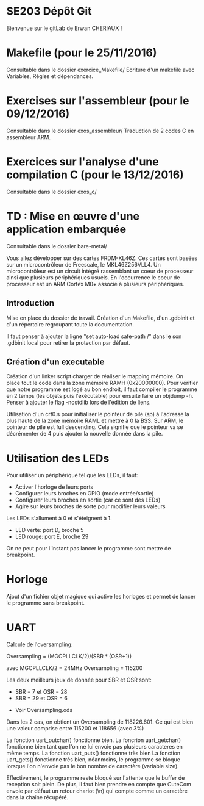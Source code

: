 # SE203 Dépôt Git

Bienvenue sur le gitLab de Erwan CHERIAUX !

# Makefile (pour le 25/11/2016)

Consultable dans le dossier exercice_Makefile/
Ecriture d'un makefile avec Variables, Règles et dépendances.

# Exercises sur l'assembleur (pour le 09/12/2016)

Consultable dans le dossier exos_assembleur/
Traduction de 2 codes C en assembleur ARM.

# Exercices sur l'analyse d'une compilation C (pour le 13/12/2016)

Consultable dans le dossier exos_c/

# TD : Mise en œuvre d'une application embarquée

Consultable dans le dossier bare-metal/

Vous allez développer sur des cartes FRDM-KL46Z. Ces cartes sont basées sur un microcontrôleur de Freescale, le MKL46Z256VLL4. Un microcontrôleur est un circuit intégré rassemblant un coeur de processeur ainsi que plusieurs périphériques usuels. En l'occurrence le coeur de processeur est un ARM Cortex M0+ associé à plusieurs périphériques.

## Introduction

Mise en place du dossier de travail.
Création d'un Makefile, d'un .gdbinit et d'un répertoire regroupant toute la documentation.

Il faut penser à ajouter la ligne "set auto-load safe-path /" dans le son .gdbinit local pour retirer la protection par défaut.

## Création d'un executable

Création d'un linker script charger de réaliser le mapping mémoire.
On place tout le code dans la zone mémoire RAMH (0x20000000).
Pour vérifier que notre programme est logé au bon endroit, il faut compiler le programme en 2 temps (les objets puis l'exécutable) pour ensuite faire un objdump -h. Penser à ajouter le flag -nostdlib lors de l'édition de liens.

Utilisation d'un crt0.s pour initialiser le pointeur de pile (sp) à l'adresse la plus haute de la zone mémoire RAML et mettre à 0 la BSS.
Sur ARM, le pointeur de pile est full descending. Cela signifie que le pointeur va se décrémenter de 4 puis ajouter la nouvelle donnée dans la pile.

# Utilisation des LEDs

Pour utiliser un périphérique tel que les LEDs, il faut:
- Activer l'horloge de leurs ports
- Configurer leurs broches en GPIO (mode entrée/sortie)
- Configurer leurs broches en sortie (car ce sont des LEDs)
- Agire sur leurs broches de sorte pour modifier leurs valeurs

Les LEDs s'allument à 0 et s'éteignent à 1.
- LED verte: port D, broche 5
- LED rouge: port E, broche 29

On ne peut pour l'instant pas lancer le programme sont mettre de breakpoint.

# Horloge

Ajout d'un fichier objet magique qui active les horloges et permet de lancer le programme sans breakpoint.

# UART

Calcule de l'oversampling:

   Oversampling = (MGCPLLCLK/2)/(SBR * (OSR+1))

avec  MGCPLLCLK/2  = 24MHz
      Oversampling = 115200

Les deux meilleurs jeux de donnée pour SBR et OSR sont:

- SBR = 7  et OSR = 28
- SBR = 29 et OSR = 6

* Voir Oversampling.ods

Dans les 2 cas, on obtient un Oversampling de 118226.601.
Ce qui est bien une valeur comprise entre 115200 et 118656 (avec 3%)

La fonction uart_putchar() fonctionne bien.
La foncrion uart_getchar() fonctionne bien tant que l'on ne lui envoie pas plusieurs caracteres en même temps.
La fonction uart_puts() fonctionne très bien
La fonction uart_gets() fonctionne très bien, néanmoins, le programme se bloque lorsque l'on n'envoie pas le bon nombre de caractère (variable size).

Effectivement, le programme reste bloqué sur l'attente que le buffer de reception soit plein.
De plus, il faut bien prendre en compte que CuteCom envoie par défaut un retour chariot (\n) qui compte comme un caractère dans la chaine récupéré.
